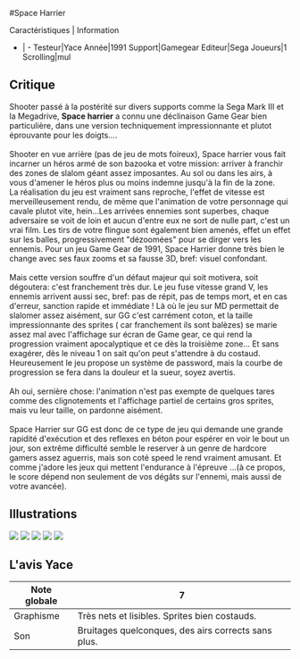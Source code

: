 #Space Harrier

Caractéristiques | Information
- | -
Testeur|Yace
Année|1991
Support|Gamegear
Editeur|Sega
Joueurs|1
Scrolling|mul

## Critique
Shooter passé à la postérité sur divers supports comme la Sega Mark III et la Megadrive, <b>Space harrier</b> a connu une déclinaison Game Gear bien particulière, dans une version techniquement impressionnante et plutot éprouvante pour les doigts....<br/><br/>Shooter en vue arrière (pas de jeu de mots foireux), Space harrier vous fait incarner un héros armé de son bazooka et votre mission: arriver  à franchir des zones de slalom géant assez imposantes. Au sol ou dans les airs, à vous d'amener le héros plus ou moins indemne jusqu'à la fin de la zone.<br/>La réalisation du jeu est vraiment sans reproche, l'effet de vitesse est merveilleusement rendu, de même que l'animation de votre personnage qui cavale plutot vite, hein...Les arrivées ennemies sont superbes, chaque adversaire se voit de loin et aucun d'entre eux ne sort de nulle part, c'est un vrai film. Les tirs de votre flingue sont également bien amenés, effet un effet sur les balles, progressivement "dézoomées" pour se dirger vers les ennemis. Pour un jeu Game Gear de 1991, Space Harrier donne très bien le change avec ses faux zooms et sa fausse 3D, bref: visuel confondant.<br/><br/>Mais cette version souffre d'un défaut majeur qui soit motivera, soit dégoutera: c'est franchement très dur. Le jeu fuse vitesse grand V, les ennemis arrivent aussi sec, bref: pas de répit, pas de temps mort, et en cas d'erreur, sanction rapide et immédiate ! Là où le jeu sur MD permettait de slalomer assez aisément, sur GG c'est carrément coton, et la taille impressionnante des sprites ( car franchement ils sont balèzes) se marie assez mal avec l'affichage sur écran de Game gear, ce qui rend la progression vraiment apocalyptique et ce dès la troisième zone... Et sans exagérer, dès le niveau 1 on sait qu'on peut s'attendre à du costaud. Heureusement le jeu propose un système de password, mais la courbe de progression se fera dans la douleur et la sueur, soyez avertis.<br/><br/>Ah oui, sernière chose: l'animation n'est pas exempte de quelques tares comme des clignotements et l'affichage partiel de certains gros sprites, mais vu leur taille, on pardonne aisément.<br/><br/>Space Harrier sur GG est donc de ce type de jeu qui demande une grande rapidité d'exécution et des reflexes en béton pour espérer en voir le bout un jour, son extrême difficulté semble le reserver à un genre de hardcore gamers assez aguerris, mais son coté speed le rend vraiment amusant. Et comme j'adore les jeux qui mettent l'endurance à l'épreuve ...(à ce propos, le score dépend non seulement de vos dégâts sur l'ennemi, mais aussi de votre avancée).

## Illustrations
![](http://www.shmup.com/images/thumbs/img_fiche_1_1149.png)
![](http://www.shmup.com/images/thumbs/img_fiche_2_1149.png)
![](http://www.shmup.com/images/thumbs/img_fiche_3_1149.png)
![](http://www.shmup.com/images/thumbs/img_fiche_4_1149.png)
![](http://www.shmup.com/images/thumbs/)

## L'avis Yace
Note globale|7
-|-
Graphisme|Très nets et lisibles. Sprites bien costauds.
Son|Bruitages quelconques, des airs corrects sans plus.
